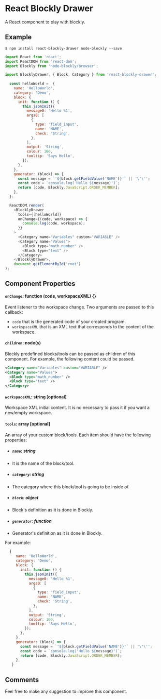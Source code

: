 # React Blockly Drawer
A React component to play with blockly.
## Example

```shell 
$ npm install react-blockly-drawer node-blockly --save
```

```javascript
import React from 'react';
import ReactDOM from 'react-dom';
import Blockly from 'node-blockly/browser'; 

import BlocklyDrawer, { Block, Category } from 'react-blockly-drawer';
  
  const helloWorld =  {
    name: 'HelloWorld',
    category: 'Demo',
    block: {
      init: function () {
        this.jsonInit({
          message0: 'Hello %1',
          args0: [
            {
              type: 'field_input',
              name: 'NAME',
              check: 'String',
            },
          ],
          output: 'String',
          colour: 160,
          tooltip: 'Says Hello',
        });
      },
    },
    generator: (block) => {
      const message = `'${block.getFieldValue('NAME')}'` || '\'\'';
      const code = `console.log('Hello ${message}')`;
      return [code, Blockly.JavaScript.ORDER_MEMBER];
    },
  };

  ReactDOM.render(
    <BlocklyDrawer
      tools={[helloWorld]}
      onChange={(code, workspace) => {
        console.log(code, workspace);
      }}
    >
      <Category name="Variables" custom="VARIABLE" />
      <Category name="Values">
        <Block type="math_number" />
        <Block type="text" />
      </Category>
    </BlocklyDrawer>,
    document.getElementById('root')
);

```

## Component Properties

#### `onChange`: function (code, workspaceXML) {}
Event listener to the workspace change.  Two arguments are passed to this callback:
- `code` that is the generated code of your created program.
- `workspaceXML` that is an XML text that corresponds to the content of the workspace.

#### `children`:  node(s)
Blockly predefined blocks/tools can be passed as children of this component.
For example, the following content could be passed.
```xml
<Category name="Variables" custom="VARIABLE" />
<Category name="Values">
  <Block type="math_number" />
  <Block type="text" />
</Category>
```

#### `workspaceXML`: string [optional]
Workspace XML initial content. It is no necessary to pass it if you want a new/empty workspace.

#### `tools`: array [optional]
An array of your custom block/tools.
Each item should have the following properties:
 + ##### `name`: string
 + It is the name of the block/tool.
  
 + ##### `category`: string
 + The category where this block/tool is going to be inside of.
  
 + ##### `block`: object
 + Block's definition as it is done in Blockly.
 
 + ##### `generator`: function
 + Generator's definition as it is done in Blockly.
 
 
 For example:
 
 ```javascript
   {
      name: 'HelloWorld',
      category: 'Demo',
      block: {
        init: function () {
          this.jsonInit({
            message0: 'Hello %1',
            args0: [
              {
                type: 'field_input',
                name: 'NAME',
                check: 'String',
              },
            ],
            output: 'String',
            colour: 160,
            tooltip: 'Says Hello',
          });
        },
      },
      generator: (block) => {
        const message = `'${block.getFieldValue('NAME')}'` || '\'\'';
        const code = `console.log('Hello ${message}')`;
        return [code, Blockly.JavaScript.ORDER_MEMBER];
      },
    }
 ```

## Comments
Feel free to make any suggestion to improve this component.

